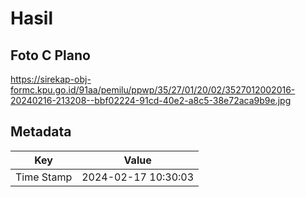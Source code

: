 # Hasil

## Foto C Plano

https://sirekap-obj-formc.kpu.go.id/91aa/pemilu/ppwp/35/27/01/20/02/3527012002016-20240216-213208--bbf02224-91cd-40e2-a8c5-38e72aca9b9e.jpg


## Metadata

| Key        | Value               |
| ---------- | ------------------- |
| Time Stamp | 2024-02-17 10:30:03 |




